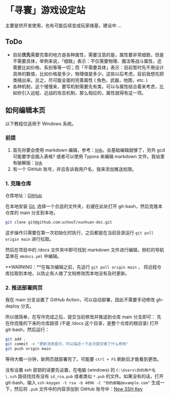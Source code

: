 # 「寻寰」游戏设定站

主要是供开发使用，也有可能后续变成玩家维基，建设中 ...

## ToDo

- 目前**优先**需要完善的地方是各种属性，需要注意的是，属性要非常细致，但是不需要具体，举例来说，「细致」表示：不仅需要物理、魔法等战斗属性，还需要比如价格、系别等等一切；而「不需要具体」表示：目前暂时先不用设计具体的数值，比如价格是多少，物理值是多少。这些以后考虑，目前我想先把类搞出来。总之，尽可能全面的完善属性 ( 角色，武器，地图，etc. )
- 各种机制，这个慢慢来，要写机制需要先有类，可以与属性结合着来考虑，比如你引入远程、近战的攻击机制，那么相应的，属性就得有这一项。

## 如何编辑本页

以下教程仅适用于 Windows 系统。

### 前提

1. 首先你要会使用 markdown 编辑，参考：[link](https://markdown.com.cn/basic-syntax/)。会基础编辑就够了，另外 gcd 可能要学会插入表格? 或者可以使用 Typora 来编辑 markdown 文件。我站里有破解版：[link](https://drive.uchout.moe/d/App/typora_64bit_v1.9.5_setup.rar)
2. 有一个 GitHub 账号，并且告诉我用户名，我来添加推送权限。

### 1. 克隆仓库

仓库地址：[GitHub](github.com/uchouT/xunhuan-doc)

在本地安装 [Git](https://git-scm.com/downloads), 选择一个合适的文件夹，右键在此处打开 git-bash，然后克隆本仓库的 main 分支到本地，
```bash
git clone git@github.com:uchouT/xunhuan-doc.git
```
这步操作只需要在第一次初始化时执行，之后都是在当前目录运行 `git pull origin main` 进行拉取。

然后在项目中的 /docs 文件夹中即可找到 markdown 文件进行编辑，侧栏的导航菜单在 `mkdocs.yml` 中编辑。

**WARNING：**在每次编辑之前，先运行 `git pull origin main` ， 将远程仓库拉取到本地，以防止有人做了文档修改而本地没有及时更新。


### 2. 推送部署网页

我在 main 分支设置了 GitHub Action，可以自动部署，因此不需要手动修改 gh-deploy 分支。

所以很简单，在写作完成之后，提交当前修改并推送到仓库 main 分支即可：
先在你克隆的下来的仓库路径 (不是 /docs 这个目录，是整个仓库的根目录) 打开 git-bash，然后运行：
```bash
git add .
git commit -m "更新消息提示，可以描述一下此次提交做了什么修改"
git push origin main
```
等待大概一分钟，新网页就部署完了。可能要 `ctrl + F5` 刷新后才能看到更改。 

没有设置 ssh 密钥的话要先设置，在电脑 (windows) 的 `C:\Users\你的用户名\.ssh` 路径找找有没有 `id_rsa.pub` 或者类似 `*.pub` 的文件。如果没有的话，打开 git-bash，输入 `ssh-keygen -t rsa -b 4096 -C "你的邮箱@example.com"` 生成一下，然后将 `.pub` 文件中的内容添加到 GitHub 账号中：[New SSH Key](https://github.com/settings/keys)